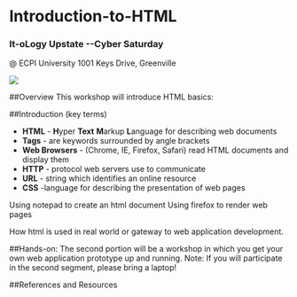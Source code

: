 # Introduction-to-HTML
### It-oLogy Upstate --Cyber Saturday 
@ ECPI University 1001 Keys Drive, Greenville

![]({{site.baseurl}}//itology.jpg)




##Overview
This workshop will introduce HTML basics:

##Introduction (key terms)
- **HTML** - **H**yper **Text** **M**arkup **L**anguage for describing web documents
- **Tags** - are keywords surrounded by angle brackets
- **Web Browsers** - (Chrome, IE, Firefox, Safari) read HTML documents and display them
- **HTTP** - protocol web servers use to communicate
- **URL** - string which identifies an online resource
- **CSS** -language for describing the presentation of web pages


Using notepad to create an html document
Using firefox to render web pages

How html is used in real world or gateway to web application development.

##Hands-on: 
The second portion will be a workshop in which you get your own web application prototype up and running.
Note: If you will participate in the second segment, please bring a laptop!

##References and Resources
